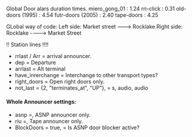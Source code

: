 Global Door alars duration times.
miero_gong_01 : 1.24
rri-click : 0.31
old-doors (1995) : 4.54
futr-doors (2005) : 2.40
tape-doors  : 4.25
    
GLobal way of code:
Left side:  Market street ---> Rocklake
Right side: Rocklake ----> Market Street

!! Station lines !!!!
- rrlast / Arr = arrival announcer.
- dep = Departure
- arrlast = Alt terminal
- have_inrerchange = Interchange to other transport types?
- right_doors = Open right doors only.
- not_last = {2, "terminates_at", "UP"}, = s, audio, audio

#### Whole Announcer settings:
- asnp =, ASNP announcer only.
- riu =, Tape announcer only.
- BlockDoors = true, = Is ASNP door blocker active?